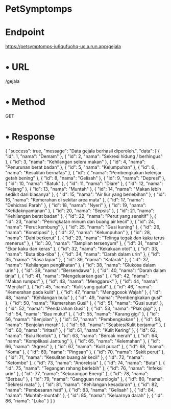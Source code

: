 # PetSymptomps

# Endpoint
https://petsymptomps-iu6qufuohq-uc.a.run.app/gejala

# •	URL
  /gejala
# •	Method
  GET
# •	Response
   {
    "success": true,
    "message": "Data gejala berhasil diperoleh.",
    "data": [
        {
            "id": 1,
            "nama": "Demam"
        },
        {
            "id": 2,
            "nama": "Sekresi hidung / berhingus"
        },
        {
            "id": 3,
            "nama": "Kehilangan selera makan"
        },
        {
            "id": 4,
            "nama": "Penurunan berat badan"
        },
        {
            "id": 5,
            "nama": "Kelumpuhan"
        },
        {
            "id": 6,
            "nama": "Kesulitan bernafas"
        },
        {
            "id": 7,
            "nama": "Pembengkakan kelenjar getah bening"
        },
        {
            "id": 8,
            "nama": "Gelisah"
        },
        {
            "id": 9,
            "nama": "Depresi"
        },
        {
            "id": 10,
            "nama": "Batuk"
        },
        {
            "id": 11,
            "nama": "Diare"
        },
        {
            "id": 12,
            "nama": "Kejang"
        },
        {
            "id": 13,
            "nama": "Muntah"
        },
        {
            "id": 14,
            "nama": "Makan lebih sedikit dari biasanya"
        },
        {
            "id": 15,
            "nama": "Air liur yang berlebihan"
        },
        {
            "id": 16,
            "nama": "Kemerahan di sekitar area mata"
        },
        {
            "id": 17,
            "nama": "Dehidrasi Parah"
        },
        {
            "id": 18,
            "nama": "Nyeri"
        },
        {
            "id": 19,
            "nama": "Ketidaknyamanan"
        },
        {
            "id": 20,
            "nama": "Sepsis"
        },
        {
            "id": 21,
            "nama": "Kehilangan berat badan"
        },
        {
            "id": 22,
            "nama": "Perut yang sensitif"
        },
        {
            "id": 23,
            "nama": "Peningkatan minum dan buang air kecil"
        },
        {
            "id": 24,
            "nama": "Perut kembung"
        },
        {
            "id": 25,
            "nama": "Gusi kuning"
        },
        {
            "id": 26,
            "nama": "Konstipasi"
        },
        {
            "id": 27,
            "nama": "Kelumpuhan"
        },
        {
            "id": 28,
            "nama": "Dahi berkerut"
        },
        {
            "id": 29,
            "nama": "Telinga tegak dan kaku terus menerus"
        },
        {
            "id": 30,
            "nama": "Tampilan tersenyum"
        },
        {
            "id": 31,
            "nama": "Ekor kaku dan keras"
        },
        {
            "id": 32,
            "nama": "Kekakuan otot"
        },
        {
            "id": 33,
            "nama": "Buta tiba-tiba"
        },
        {
            "id": 34,
            "nama": "Darah dalam urin"
        },
        {
            "id": 35,
            "nama": "Rasa lapar"
        },
        {
            "id": 36,
            "nama": "Katarak"
        },
        {
            "id": 37,
            "nama": "Kehilangan penglihatan"
        },
        {
            "id": 38,
            "nama": "Glukosa dalam urin"
        },
        {
            "id": 39,
            "nama": "Bersendawa"
        },
        {
            "id": 40,
            "nama": "Darah dalam tinja"
        },
        {
            "id": 41,
            "nama": "Mengeluarkan gas"
        },
        {
            "id": 42,
            "nama": "Makan rumput"
        },
        {
            "id": 43,
            "nama": "Menggaruk"
        },
        {
            "id": 44,
            "nama": "Menjilat"
        },
        {
            "id": 45,
            "nama": "Kulit yang gatal"
        },
        {
            "id": 46,
            "nama": "Kemerahan pada kulit"
        },
        {
            "id": 47,
            "nama": "Menggosok Wajah"
        },
        {
            "id": 48,
            "nama": "Kehilangan bulu"
        },
        {
            "id": 49,
            "nama": "Pembengkakan gusi"
        },
        {
            "id": 50,
            "nama": "Kemerahan Gusi"
        },
        {
            "id": 51,
            "nama": "Gusi surut"
        },
        {
            "id": 52,
            "nama": "Pendarahan Gusi"
        },
        {
            "id": 53,
            "nama": "Plak gigi"
        },
        {
            "id": 54,
            "nama": "Bau mulut"
        },
        {
            "id": 55,
            "nama": "Karang gigi"
        },
        {
            "id": 56,
            "nama": "Benjolan"
        },
        {
            "id": 57,
            "nama": "Pembengkakan"
        },
        {
            "id": 58,
            "nama": "Benjolan merah"
        },
        {
            "id": 59,
            "nama": "Scabies/Kulit berjamur"
        },
        {
            "id": 60,
            "nama": "Iritasi"
        },
        {
            "id": 61,
            "nama": "Kulit Kering"
        },
        {
            "id": 62,
            "nama": "Bulu Rontok"
        },
        {
            "id": 63,
            "nama": "Bercak merah"
        },
        {
            "id": 64,
            "nama": "Komplikasi Jantung"
        },
        {
            "id": 65,
            "nama": "Kelemahan"
        },
        {
            "id": 66,
            "nama": "Agresi"
        },
        {
            "id": 67,
            "nama": "Kulit pucat"
        },
        {
            "id": 68,
            "nama": "Koma"
        },
        {
            "id": 69,
            "nama": "Pingsan"
        },
        {
            "id": 70,
            "nama": "Sakit perut"
        },
        {
            "id": 71,
            "nama": "Kesulitan buang air kecil"
        },
        {
            "id": 72,
            "nama": "Ketombe"
        },
        {
            "id": 73,
            "nama": "Anoreksia"
        },
        {
            "id": 74,
            "nama": "Buta"
        },
        {
            "id": 75,
            "nama": "Tegangan rahang berlebih"
        },
        {
            "id": 76,
            "nama": "Infeksi urin"
        },
        {
            "id": 77,
            "nama": "Kekurangan Energi"
        },
        {
            "id": 78,
            "nama": "Berbau"
        },
        {
            "id": 79,
            "nama": "Gangguan neurologis"
        },
        {
            "id": 80,
            "nama": "Sekresi mata"
        },
        {
            "id": 81,
            "nama": "Kehilangan kesadaran"
        },
        {
            "id": 82,
            "nama": "Pembesaran hati"
        },
        {
            "id": 83,
            "nama": "Gelisah"
        },
        {
            "id": 84,
            "nama": "Muntah-muntah"
        },
        {
            "id": 85,
            "nama": "Keluarnya darah"
        },
        {
            "id": 86,
            "nama": "Luka"
        }
    ]
}
